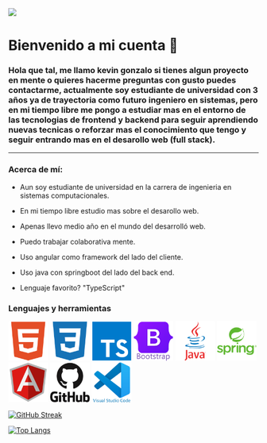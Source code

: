 <div id="header" aling="center">
    <img src="https://media.giphy.com/media/QuIxFwQo0RMT1tASlV/giphy.gif" width="200"/>
    <h1>Bienvenido a mi cuenta 👋 </h1>
    <h3>Hola que tal, me llamo kevin gonzalo si tienes algun proyecto en mente o quieres hacerme preguntas con gusto puedes contactarme,
        actualmente soy estudiante de universidad con 3 años ya de trayectoria como futuro ingeniero en sistemas, pero en mi tiempo libre me pongo a estudiar mas en el entorno de las tecnologias de frontend y backend
        para seguir aprendiendo nuevas tecnicas o reforzar mas el conocimiento que tengo y seguir entrando mas en el desarollo web (full stack).
    </h3>
</div>

---
### Acerca de mí:
- Aun soy estudiante de universidad en la carrera de ingenieria en sistemas computacionales.

- En mi tiempo libre estudio mas sobre el desarollo web.

- Apenas llevo medio año en el mundo del desarrolló web.

- Puedo trabajar colaborativa mente.

- Uso angular como framework del lado del cliente.

- Uso java con springboot del lado del back end.

- Lenguaje favorito? "TypeScript"


<div id="Lista_de_lenguajes" aling="left">
    <h3>Lenguajes y herramientas</h3>
    <div>
        <img src="https://github.com/devicons/devicon/blob/master/icons/html5/html5-plain.svg" title="HTML5" alt="HTML5" width="80" height="80">
        <img src="https://github.com/devicons/devicon/blob/master/icons/css3/css3-plain.svg" title="CSS" alt="CSS" width="80" height="80">
        <img src="https://github.com/devicons/devicon/blob/master/icons/typescript/typescript-plain.svg" title="TYPESCRIPT" alt="TYPESCRIPT" width="80" height="80">
        <img src="https://github.com/devicons/devicon/blob/master/icons/bootstrap/bootstrap-original-wordmark.svg" title="BOOTSTRAP" alt="BOOTSTRAP" width="80" height="80">
        <img src="https://github.com/devicons/devicon/blob/master/icons/java/java-original-wordmark.svg" title="JAVA" alt="JAVA" width="80" height="80">
        <img src="https://github.com/devicons/devicon/blob/master/icons/spring/spring-original-wordmark.svg" title="SPRING" alt="SPRING" width="80" height="80">
        <img src="https://github.com/devicons/devicon/blob/master/icons/angularjs/angularjs-original.svg" title="ANGULAR" alt="ANGULAR" width="80" height="80">
        <img src="https://github.com/devicons/devicon/blob/master/icons/github/github-original-wordmark.svg" title="GITHUB" alt="GITHUB" width="80" height="80">
        <img src="https://github.com/devicons/devicon/blob/master/icons/vscode/vscode-original-wordmark.svg" title="vsc" alt="vsc" width="80" height="80">
    </div>
</div>

[![GitHub Streak](http://github-readme-streak-stats.herokuapp.com?user=Kevin%20Gonzalo&theme=radical&date_format=j%20M%5B%20Y%5D&mode=weekly)](https://git.io/streak-stats)

[![Top Langs](https://github-readme-stats.vercel.app/api/top-langs/?username=kevin0910)](https://github.com/anuraghazra/github-readme-stats)
